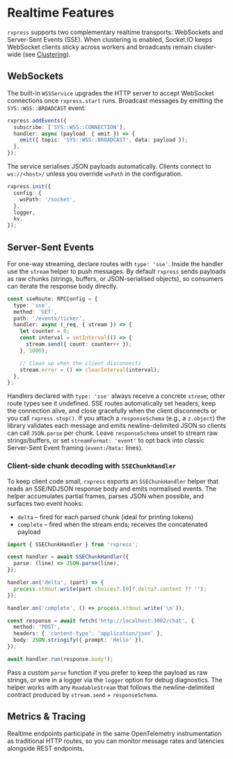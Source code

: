 # Realtime Features

`rxpress` supports two complementary realtime transports: WebSockets and Server-Sent Events (SSE).
When clustering is enabled, Socket.IO keeps WebSocket clients sticky across
workers and broadcasts remain cluster-wide (see [Clustering](./clustering.md)).

## WebSockets

The built-in `WSSService` upgrades the HTTP server to accept WebSocket connections once `rxpress.start` runs. Broadcast messages by emitting the `SYS::WSS::BROADCAST` event:

```ts
rxpress.addEvents({
  subscribe: ['SYS::WSS::CONNECTION'],
  handler: async (payload, { emit }) => {
    emit({ topic: 'SYS::WSS::BROADCAST', data: payload });
  },
});
```

The service serialises JSON payloads automatically. Clients connect to `ws://<host>/` unless you override `wsPath` in the configuration.

```ts
rxpress.init({
  config: {
    wsPath: '/socket',
  },
  logger,
  kv,
});
```

## Server-Sent Events

For one-way streaming, declare routes with `type: 'sse'`. Inside the handler use the `stream` helper to push messages. By default `rxpress` sends payloads as raw chunks (strings, buffers, or JSON-serialised objects), so consumers can iterate the response body directly.

```ts
const sseRoute: RPCConfig = {
  type: 'sse',
  method: 'GET',
  path: '/events/ticker',
  handler: async (_req, { stream }) => {
    let counter = 0;
    const interval = setInterval(() => {
      stream.send({ count: counter++ });
    }, 1000);

    // Clean up when the client disconnects
    stream.error = () => clearInterval(interval);
  },
};
```

Handlers declared with `type: 'sse'` always receive a concrete `stream`; other route types see it undefined. SSE routes automatically set headers, keep the connection alive, and close gracefully when the client disconnects or you call `rxpress.stop()`. If you attach a `responseSchema` (e.g., a `z.object`) the library validates each message and emits newline-delimited JSON so clients can call `JSON.parse` per chunk. Leave `responseSchema` unset to stream raw strings/buffers, or set `streamFormat: 'event'` to opt back into classic Server-Sent Event framing (`event:`/`data:` lines).

### Client-side chunk decoding with `SSEChunkHandler`

To keep client code small, `rxpress` exports an `SSEChunkHandler` helper that reads an SSE/NDJSON response body and emits normalised events. The helper accumulates partial frames, parses JSON when possible, and surfaces two event hooks:

- `delta` – fired for each parsed chunk (ideal for printing tokens)
- `complete` – fired when the stream ends; receives the concatenated payload

```ts
import { SSEChunkHandler } from 'rxpress';

const handler = await SSEChunkHandler({
  parse: (line) => JSON.parse(line),
});

handler.on('delta', (part) => {
  process.stdout.write(part.choices?.[0]?.delta?.content ?? '');
});

handler.on('complete', () => process.stdout.write('\n'));

const response = await fetch('http://localhost:3002/chat', {
  method: 'POST',
  headers: { 'content-type': 'application/json' },
  body: JSON.stringify({ prompt: 'Hello' }),
});

await handler.run(response.body!);
```

Pass a custom `parse` function if you prefer to keep the payload as raw strings, or wire in a logger via the `logger` option for debug diagnostics. The helper works with any `ReadableStream` that follows the newline-delimited contract produced by `stream.send` + `responseSchema`.

## Metrics & Tracing

Realtime endpoints participate in the same OpenTelemetry instrumentation as traditional HTTP routes, so you can monitor message rates and latencies alongside REST endpoints.
